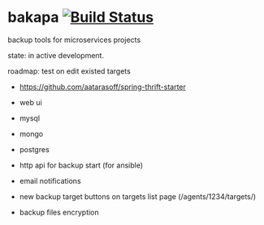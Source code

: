 # bakapa [![Build Status](https://travis-ci.org/akaGelo/bakapa.svg?branch=master)](https://travis-ci.org/akaGelo/bakapa)
backup tools for microservices projects 



state: in active development.

roadmap:
test on edit existed targets

* https://github.com/aatarasoff/spring-thrift-starter 
* web ui
* mysql
* mongo
* postgres
* http api for backup start (for ansible)

* email notifications

* new backup target buttons on targets list page (/agents/1234/targets/)

* backup files encryption